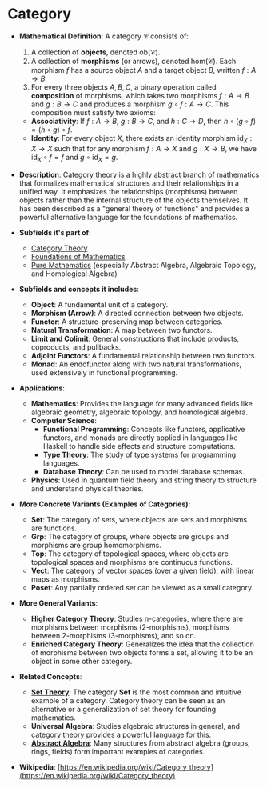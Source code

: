 # Category

- **Mathematical Definition**: A category $\mathcal{C}$ consists of:
    1.  A collection of **objects**, denoted $\text{ob}(\mathcal{C})$.
    2.  A collection of **morphisms** (or arrows), denoted $\text{hom}(\mathcal{C})$. Each morphism $f$ has a source object $A$ and a target object $B$, written $f: A \to B$.
    3.  For every three objects $A, B, C$, a binary operation called **composition** of morphisms, which takes two morphisms $f: A \to B$ and $g: B \to C$ and produces a morphism $g \circ f: A \to C$.
This composition must satisfy two axioms:
    - **Associativity**: If $f: A \to B$, $g: B \to C$, and $h: C \to D$, then $h \circ (g \circ f) = (h \circ g) \circ f$.
    - **Identity**: For every object $X$, there exists an identity morphism $\text{id}_X: X \to X$ such that for any morphism $f: A \to X$ and $g: X \to B$, we have $\text{id}_X \circ f = f$ and $g \circ \text{id}_X = g$.

- **Description**: Category theory is a highly abstract branch of mathematics that formalizes mathematical structures and their relationships in a unified way. It emphasizes the relationships (morphisms) between objects rather than the internal structure of the objects themselves. It has been described as a "general theory of functions" and provides a powerful alternative language for the foundations of mathematics.

- **Subfields it's part of**:
    - [Category Theory](https://en.wikipedia.org/wiki/Category_theory)
    - [Foundations of Mathematics](https://en.wikipedia.org/wiki/Foundations_of_mathematics)
    - [Pure Mathematics](https://en.wikipedia.org/wiki/Pure_mathematics) (especially Abstract Algebra, Algebraic Topology, and Homological Algebra)

- **Subfields and concepts it includes**:
    - **Object**: A fundamental unit of a category.
    - **Morphism (Arrow)**: A directed connection between two objects.
    - **Functor**: A structure-preserving map between categories.
    - **Natural Transformation**: A map between two functors.
    - **Limit and Colimit**: General constructions that include products, coproducts, and pullbacks.
    - **Adjoint Functors**: A fundamental relationship between two functors.
    - **Monad**: An endofunctor along with two natural transformations, used extensively in functional programming.

- **Applications**:
    - **Mathematics**: Provides the language for many advanced fields like algebraic geometry, algebraic topology, and homological algebra.
    - **Computer Science**:
        - **Functional Programming**: Concepts like functors, applicative functors, and monads are directly applied in languages like Haskell to handle side effects and structure computations.
        - **Type Theory**: The study of type systems for programming languages.
        - **Database Theory**: Can be used to model database schemas.
    - **Physics**: Used in quantum field theory and string theory to structure and understand physical theories.

- **More Concrete Variants (Examples of Categories)**:
    - **Set**: The category of sets, where objects are sets and morphisms are functions.
    - **Grp**: The category of groups, where objects are groups and morphisms are group homomorphisms.
    - **Top**: The category of topological spaces, where objects are topological spaces and morphisms are continuous functions.
    - **Vect**: The category of vector spaces (over a given field), with linear maps as morphisms.
    - **Poset**: Any partially ordered set can be viewed as a small category.

- **More General Variants**:
    - **Higher Category Theory**: Studies n-categories, where there are morphisms between morphisms (2-morphisms), morphisms between 2-morphisms (3-morphisms), and so on.
    - **Enriched Category Theory**: Generalizes the idea that the collection of morphisms between two objects forms a set, allowing it to be an object in some other category.

- **Related Concepts**:
    - **[Set Theory](../set_theory/set.md)**: The category **Set** is the most common and intuitive example of a category. Category theory can be seen as an alternative or a generalization of set theory for founding mathematics.
    - **Universal Algebra**: Studies algebraic structures in general, and category theory provides a powerful language for this.
    - **[Abstract Algebra](../pure_mathematics/algebra/abstract_algebra.md)**: Many structures from abstract algebra (groups, rings, fields) form important examples of categories.

- **Wikipedia**: [https://en.wikipedia.org/wiki/Category_theory](https://en.wikipedia.org/wiki/Category_theory)
